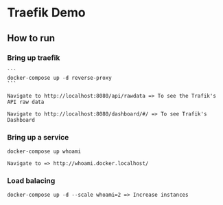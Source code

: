 # Traefik Demo

## How to run
### Bring up traefik
    ```
    docker-compose up -d reverse-proxy
    ```

    Navigate to http://localhost:8080/api/rawdata => To see the Trafik's API raw data
    
    Navigate to http://localhost:8080/dashboard/#/ => To see Trafik's Dashboard

### Bring up a service

    docker-compose up whoami

    Navigate to => http://whoami.docker.localhost/

### Load balacing

    docker-compose up -d --scale whoami=2 => Increase instances